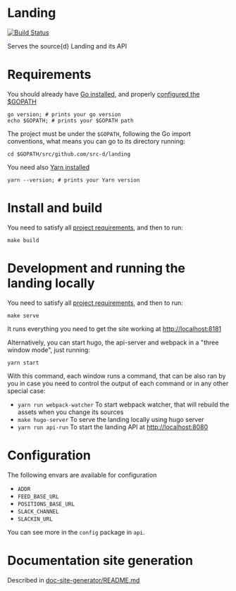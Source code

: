# Landing
[![Build Status](https://drone.srcd.host/api/badges/src-d/landing/status.svg)](https://drone.srcd.host/src-d/landing)

Serves the source{d} Landing and its API

Requirements
===
You should already have [Go installed](https://golang.org/doc/install#install), and properly [configured the $GOPATH](https://github.com/golang/go/wiki/SettingGOPATH)
```
go version; # prints your go version
echo $GOPATH; # prints your $GOPATH path
```

The project must be under the `$GOPATH`, following the Go import conventions, what means you can go to its directory running:
```
cd $GOPATH/src/github.com/src-d/landing
```

You need also [Yarn installed](https://yarnpkg.com/en/docs/install)

```
yarn --version; # prints your Yarn version
```

Install and build
===

You need to satisfy all [project requirements](#requirements), and then to run:

```
make build
```

Development and running the landing locally
===

You need to satisfy all [project requirements](#requirements), and then to run:

```
make serve
```
It runs everything you need to get the site working at [http://localhost:8181](http://localhost:8181)

Alternatively, you can start hugo, the api-server and webpack in a "three window mode", just running:
```
yarn start
```
With this command, each window runs a command, that can be also ran by you in case you need to control the output of each command or in any other special case:
* `yarn run webpack-watcher` To start webpack watcher, that will rebuild the assets when you change its sources
* `make hugo-server` To serve the landing locally using hugo server
* `yarn run api-run` To start the landing API at [http://localhost:8080](http://localhost:8080)

Configuration
===

The following envars are available for configuration

- `ADDR`
- `FEED_BASE_URL`
- `POSITIONS_BASE_URL`
- `SLACK_CHANNEL`
- `SLACKIN_URL`

You can see more in the `config` package in `api`.

Documentation site generation
===
Described in [doc-site-generator/README.md](doc-site-generator/README.md)
